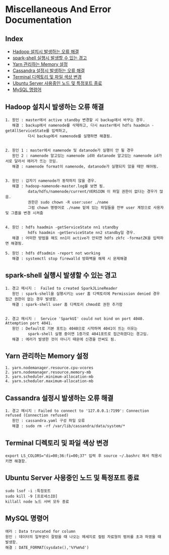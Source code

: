 # Miscellaneous And Error Documentation

## Index
- [Hadoop 설치시 발생하는 오류 해결](#Hadoop-설치시-발생하는-오류-해결)
- [spark-shell 실행시 발생할 수 있는 경고](#spark-shell-실행시-발생할-수-있는-경고)
- [Yarn 관리하는 Memory 설정](#Yarn-관리하는-Memory-설정)     
- [Cassandra 설정시 발생하는 오류 해결](#Cassandra-설정시-발생하는-오류-해결)    
- [Terminal 디렉토리 및 파일 색상 변경](#Terminal-디렉토리-및-파일-색상-변경)  
- [Ubuntu Server 사용중인 노드 및 특정포트 종료](#Ubuntu-Server-사용중인-노드-및-특정포트-종료)
- [MySQL 명령어](#MySQL-명령어)

## Hadoop 설치시 발생하는 오류 해결

    1. 원인 : master에서 active standby 변경할 시 backup에서 바꾸는 경우.
       해결 : backup에서 namenode를 삭제하고, 다시 master에서 hdfs haadmin -getAllServiceState를 입력하고, 
              다시 backup에서 namenode를 실행하면 해결됨.
    
      
    2. 원인 1 : master에서 namenode 및 datanode가 실행이 안 될 경우
       원인 2 : namenode 알고있는 namenode id와 datanode 알고있는 namenode id가 서로 달라서 에러가 뜨는 것임.
       해결 : namenode format이 namenode, datanode가 실행되지 않을 때만 해야됨.
      
      
    3. 원인 : 갑자기 namenode가 동작하지 않을 경우.
       해결 : hadoop-namenode-master.log를 보면 됨.
              data/hdfs/namenode/current/VERSION 이 파일 권한이 없다는 경우가 많음.
              권한은 sudo chown -R user:user ./name
              그럼 chown 명령어로 ./name 밑에 있는 파일들을 전부 user 계정으로 사용자 및 그룹을 변경 시켜줌 
      
      
    4. 원인 : hdfs haadmin -getServiceState nn1 standby
              hdfs haadmin -getServiceState nn2 standby일 경우.
       해결 : 어떠한 방법을 해도 nn1이 active가 안되면 hdfs zkfc -formatZK을 입력하면 해결됨.
       
    5. 원인 : hdfs dfsadmin -report not working
       해결 : systemctl stop firewalld 방화벽을 해제 시 문제해결 


## spark-shell 실행시 발생할 수 있는 경고 

    1. 경고 메시지 :  Failed to created SparkJLineReader
       원인 : spark-shell을 실행시키는 user 홈 디렉토리에 Permission denied 경우 접근 권한이 없는 경우 발생함.
       해결 : spark-shell user 홈 디렉토리 chmod로 권한 추가함
       
       
    2. 경고 메시지 :  Service 'SparkUI' could not bind on port 4040. Attemption port 4041.
       원인 : Default로 기본 포트는 4040으로 시작하며 4041이 뜨는 이유는 
              spark-shell 실행 중이면 1증가로 4041포트로 접근하겠다는 경고임.
       해결 : 에러가 발생한 것이 아니기 때문에 신경을 안써도 됨.


## Yarn 관리하는 Memory 설정

    1. yarn.nodemanager.resource.cpu-vcores
    2. yarn.nodemanager.resource.memory-mb
    3. yarn.scheduler.minimum-allocation-mb
    4. yarn.scheduler.maximum-allocation-mb
    
## Cassandra 설정시 발생하는 오류 해결
    
    1. 경고 메시지 : Failed to connect to '127.0.0.1:7199': Connection refused (Connection refused)
       원인 : cassandra.yaml 구성 파일 오류 
       해결 : sudo rm -rf /var/lib/cassandra/data/system/*
    
    
## Terminal 디렉토리 및 파일 색상 변경
    export LS_COLORS="di=00;36:fi=00;37" 입력 후 source ~/.bashrc 해서 적용시키면 해결함. 
    
## Ubuntu Server 사용중인 노드 및 특정포트 종료
    sudo lsof -i :특정포트
    sudo kill -9 [프로세스ID]
    killall node 노드 서버 모두 종료 
       
## MySQL 명령어
    에러 : Data truncated for column
    원인 : 데이터의 일부분이 잘렸을 때 나오는 메세지로 컬럼 자료형의 범위를 초과 하였을 때 발생함. 
    해결 : DATE_FORMAT(sysdate(),'%Y%m%d')
